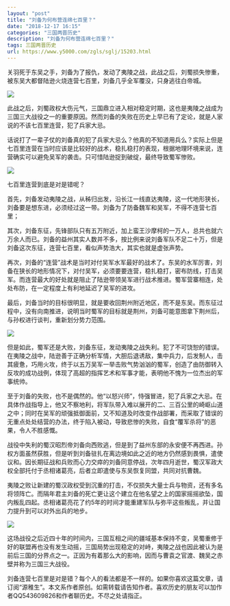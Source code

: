 ```yaml
---
layout: "post"
title: "刘备为何布营连绵七百里？"
date: "2018-12-17 16:15"
categories: "三国两晋历史"
description: "刘备为何布营连绵七百里？"
tags: 三国两晋历史
url: https://www.y5000.com/zgls/sglj/15203.html
---
```






关羽死于东吴之手，刘备为了报仇，发动了夷陵之战，此战之后，刘蜀损失惨重，被东吴大都督陆逊火烧连营七百里，刘备几乎全军覆没，只身逃往白帝城。

![](https://img.y5000.com/uploads/allimg/170227/8-1F22G53000247.jpg)

此战之后，刘蜀政权大伤元气，三国鼎立进入相对稳定时期，这也是夷陵之战成为三国三大战役之一的重要原因。然而刘备的失败在历史上早已有了定论，就是人家说的不该七百里连营，犯了兵家大忌。

话说打了一辈子仗的刘备真的犯了兵家大忌么？他真的不知道用兵么？实际上但是七百里连营在当时应该是比较好的战术，稳扎稳打的表现，根据地理环境来说，连营确实可以避免吴军的袭击。只可惜陆逊捉到破绽，最终导致蜀军惨败。

![](https://img.y5000.com/uploads/allimg/170227/8-1F22G53010637.jpg)

七百里连营到底是对是错呢？

首先，刘备发动夷陵之战，从秭归出发，沿长江一线直达夷陵，这一代地形狭长，刘备要是想东进，必须经过这一带。刘备为了防备魏军和吴军，不得不连营七百里；

其次，刘备东征，先锋部队只有五万附近，加上蛮王沙摩柯的一万人，总共也就六万余人而已。刘备的益州其实人数并不多，按比例来说刘备军队不足二十万，但是刘备这次东征，连营七百里，看似声势浩大，其实也就是虚张声势。

再次，刘备的“连营”战术是当时对付吴军水军最好的战术了。东吴的水军厉害，刘备在狭长的地形情况下，对付吴军，必须要要连营，稳扎稳打，密布防线，打击吴军。而连营最大的好处就是阻止了陆逊带领吴军进行战术推进。蜀军营寨相连，处处布防，在一定程度上有利地延迟了吴军的进攻。

最后，刘备当时的目标很明显，就是要收回荆州附近地区，而不是东吴。而东征过程中，没有向南推进，说明当时蜀军的目标就是荆州，刘备可能意图拿下荆州后，与孙权进行谈判，重新划分势力范围。

![](https://img.y5000.com/uploads/allimg/170227/8-1F22G5301UT.jpg)

但是如此，蜀军还是大败，刘备东征，发动夷陵之战失利。犯了不可饶恕的错误。在夷陵之战中，陆逊善于正确分析军情，大胆后退诱敌，集中兵力，后发制人，击其疲惫，巧用火攻，终于以五万吴军一举击败气势汹汹的蜀军，创造了由防御转入反攻的成功战例，体现了高超的指挥艺术和军事才能，表明他不愧为一位杰出的军事统帅。

至于刘备的失败，也不是偶然的。他“以怒兴师”，恃强冒进，犯了兵家之大忌。在具体作战指导上，他又不察地利，将军队带入难以展开的二、三百公里的崎岖山道之中；同时在吴军的顽强抵御面前，又不知道及时改变作战部署，而采取了错误的无重点处处结营的办法，终于陷入被动，导致悲惨的失败，自食“覆军杀将”的恶果，令人不胜感慨。

战役中失利的蜀汉昭烈帝刘备向西败逃，但是到了益州东部的永安便不再西进。孙权方面虽然获胜，但是听到刘备驻扎在离边境如此之近的地方仍然感到畏惧，遣使议和。因长期征战和兵败而心力交瘁的刘备同意停战，次年四月逝世，蜀汉军政大权全部托付于丞相诸葛亮，后者立即遣使与东吴恢复同盟，共同对抗曹魏。

夷陵之败让新建的蜀汉政权受到沉重的打击，不仅损失大量士兵与物资，还有多名将领阵亡。而隔年君主刘备的死亡更让这个建立在他名望之上的国家摇摇欲坠，国内叛乱四起。丞相诸葛亮花了约5年的时间才能重建军队与弥平这些叛乱，并让国力提升到可以对外出兵的地步。

![](https://img.y5000.com/uploads/allimg/170227/8-1F22G530262X.jpg)

这场战役之后近四十年的时间内，三国互相之间的疆域基本保持不变，吴蜀重修于好的联盟再也没有发生动摇，三国局势出现稳定的对峙，夷陵之战也因此被认为是前后三国的分界点之一。正因为有着那么大的影响，因而与曹袁之官渡、魏吴之赤壁并称为三国三大战役。

刘备连营七百里是对是错？每个人的看法都是不一样的。如果你喜欢这篇文章，请订阅“源稚生”。本文系作者原创。如需转载请告知作者。喜欢历史的朋友可以加作者QQ543609826和作者聊历史。不尽之处请指正。

